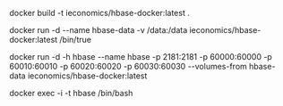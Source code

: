 docker build -t ieconomics/hbase-docker:latest .

docker run -d --name hbase-data -v /data:/data ieconomics/hbase-docker:latest /bin/true

docker run -d -h hbase --name hbase -p 2181:2181 -p 60000:60000 -p 60010:60010 -p 60020:60020 -p 60030:60030 --volumes-from hbase-data ieconomics/hbase-docker:latest

docker exec -i -t hbase /bin/bash

